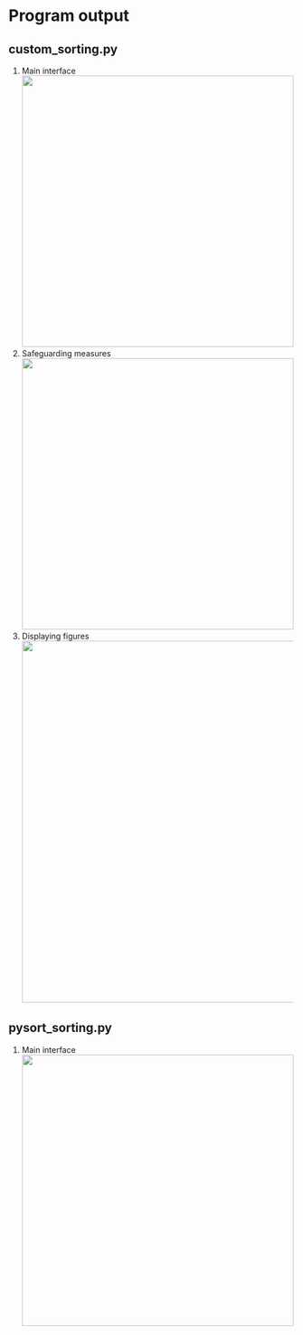 # Program output

## custom_sorting.py

1. Main interface<br><img src="https://github.com/hendraanggrian/IIT-ITM513/raw/assets/assignments/hw5/screenshot1_1.png" width="480">
1. Safeguarding measures<br><img src="https://github.com/hendraanggrian/IIT-ITM513/raw/assets/assignments/hw5/screenshot1_2.png" width="480">
1. Displaying figures<br><img src="https://github.com/hendraanggrian/IIT-ITM513/raw/assets/assignments/hw5/screenshot1_3.png" width="640">

<div style="page-break-after: always;"></div>

## pysort_sorting.py

1. Main interface<br><img src="https://github.com/hendraanggrian/IIT-ITM513/raw/assets/assignments/hw5/screenshot2.png" width="480">
